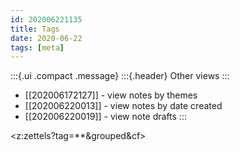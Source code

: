 ```yaml
---
id: 202006221135
title: Tags
date: 2020-06-22
tags: [meta]
---
```

:::{.ui .compact .message}
:::{.header}
Other views
:::
- [[202006172127]] - view notes by themes 
- [[202006220013]] - view notes by date created 
- [[202006220019]] - view note drafts
::: 

<z:zettels?tag=**&grouped&cf>